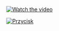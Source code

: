 [![Watch the video](https://img.youtube.com/vi/dQw4w9WgXcQ/0.jpg)](https://www.youtube.com/embed/dQw4w9WgXcQ?si=Cl7Kdz7xLTkFSZNv)

[![Przycisk](https://img.shields.io/badge/Przycisk-Kliknij%20mnie-blue)](https://example.com)
